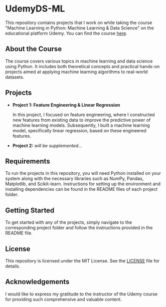 # UdemyDS-ML

This repository contains projects that I work on while taking the course "Machine Learning in Python: Machine Learning & Data Science" on the educational platform Udemy. You can find the course [here](https://www.udemy.com/course/python-machine-learning-data-science-russian/).

## About the Course

The course covers various topics in machine learning and data science using Python. It includes both theoretical concepts and practical hands-on projects aimed at applying machine learning algorithms to real-world datasets.

## Projects

- **Project 1: Feature Engineering & Linear Regression**
  
  In this project, I focused on feature engineering, where I constructed new features from existing data to improve the predictive power of machine learning models. Subsequently, I built a machine learning model, specifically linear regression, based on these engineered features.

- **Project 2:** *will be supplemented...*

## Requirements

To run the projects in this repository, you will need Python installed on your system along with the necessary libraries such as NumPy, Pandas, Matplotlib, and Scikit-learn. Instructions for setting up the environment and installing dependencies can be found in the README files of each project folder.

## Getting Started

To get started with any of the projects, simply navigate to the corresponding project folder and follow the instructions provided in the README file.

## License

This repository is licensed under the MIT License. See the [LICENSE](LICENSE) file for details.

## Acknowledgements

I would like to express my gratitude to the instructor of the Udemy course for providing such comprehensive and valuable content.

